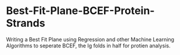 # Best-Fit-Plane-BCEF-Protein-Strands

Writing a Best Fit Plane using Regression and other Machine Learning Algorithms to seperate BCEF, the Ig folds in half for protien analysis.


